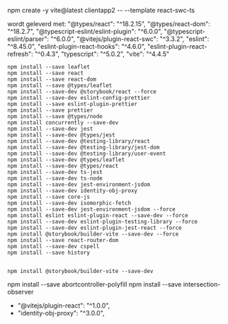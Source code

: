 npm create -y vite@latest clientapp2 -- --template react-swc-ts

wordt geleverd met:
"@types/react": "^18.2.15",
"@types/react-dom": "^18.2.7",
"@typescript-eslint/eslint-plugin": "^6.0.0",
"@typescript-eslint/parser": "^6.0.0",
"@vitejs/plugin-react-swc": "^3.3.2",
"eslint": "^8.45.0",
"eslint-plugin-react-hooks": "^4.6.0",
"eslint-plugin-react-refresh": "^0.4.3",
"typescript": "^5.0.2",
"vite": "^4.4.5"

```
npm install --save leaflet
npm install --save react
npm install --save react-dom
npm install --save @types/leaflet
npm install --save-dev @storybook/react --force
npm install --save-dev eslint-config-prettier
npm install --save eslint-plugin-prettier
npm install --save prettier
npm install --save @types/node
npm install concurrently --save-dev
npm install --save-dev jest
npm install --save-dev @types/jest
npm install --save-dev @testing-library/react
npm install --save-dev @testing-library/jest-dom
npm install --save-dev @testing-library/user-event
npm install --save-dev @types/leaflet
npm install --save-dev @types/react
npm install --save-dev ts-jest
npm install --save-dev ts-node
npm install --save-dev jest-environment-jsdom
npm install --save-dev identity-obj-proxy
npm install --save core-js
npm install --save-dev isomorphic-fetch
npm install --save-dev jest-environment-jsdom --force
npm install eslint eslint-plugin-react --save-dev --force
npm install --save-dev eslint-plugin-testing-library --force
npm install --save-dev eslint-plugin-jest-react --force
npm install @storybook/builder-vite --save-dev --force
npm install --save react-router-dom
npm install --save-dev cspell
npm install --save history


npm install @storybook/builder-vite --save-dev

```

npm install --save abortcontroller-polyfill
npm install --save intersection-observer

-   "@vitejs/plugin-react": "^1.0.0",
-   "identity-obj-proxy": "^3.0.0",
